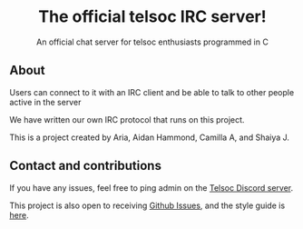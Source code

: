 <h1 align="center">The official telsoc IRC server!</h1>

<p align="center">An official chat server for telsoc enthusiasts programmed in C</p>

## About
Users can connect to it with an IRC client and be able to talk to other people active in the server

We have written our own IRC protocol that runs on this project. 

This is a project created by Aria, Aidan Hammond, Camilla A, and Shaiya J.

## Contact and contributions
If you have any issues, feel free to ping admin on the [Telsoc Discord server](#). 

This project is also open to receiving [Github Issues](https://github.com/telsoc/TRC/issues), and the style guide is [here](styleguide.md).
